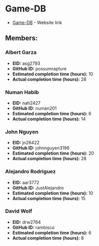 # Game-DB

* [Game-DB](http://gamedb.us-east-1.elasticbeanstalk.com/) - Website link

## Members:

### Albert Garza
* **EID:** asg2793
* **GitHub ID:** possumrapture
* **Estimated completion time (hours):** 10
* **Actual completion time (hours):** 28

### Numan Habib
* **EID:** nah2427
* **GitHub ID:** numan201
* **Estimated completion time (hours):** 6
* **Actual completion time (hours):** 14

### John Nguyen
* **EID:** jn26422
* **GitHub ID:** johnnguyen3196
* **Estimated completion time (hours):** 20
* **Actual completion time (hours):** 28

### Alejandro Rodriguez
* **EID:** aar3772
* **GitHub ID:** JustAlejandro
* **Estimated completion time (hours):** 10
* **Actual completion time (hours):**  15

### David Wolf
* **EID:** drw2764 
* **GitHub ID:** rambisco
* **Estimated completion time (hours):** 6 
* **Actual completion time (hours):** 8

